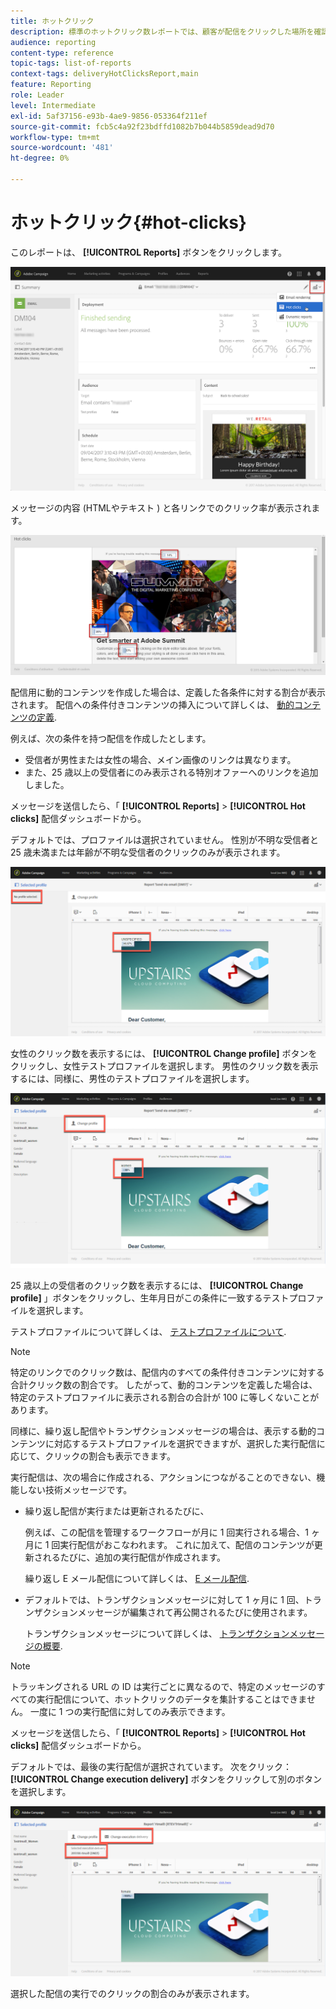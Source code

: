 ```yaml
---
title: ホットクリック
description: 標準のホットクリック数レポートでは、顧客が配信をクリックした場所を確認できます。
audience: reporting
content-type: reference
topic-tags: list-of-reports
context-tags: deliveryHotClicksReport,main
feature: Reporting
role: Leader
level: Intermediate
exl-id: 5af37156-e93b-4ae9-9856-053364f211ef
source-git-commit: fcb5c4a92f23bdffd1082b7b044b5859dead9d70
workflow-type: tm+mt
source-wordcount: '481'
ht-degree: 0%

---
```


# ホットクリック{#hot-clicks}

このレポートは、 **[!UICONTROL Reports]** ボタンをクリックします。

![](assets/delivery_reports_hot-clicks_4.png)

メッセージの内容 (HTMLやテキスト ) と各リンクでのクリック率が表示されます。

![](assets/delivery_reports_10.png)

配信用に動的コンテンツを作成した場合は、定義した各条件に対する割合が表示されます。 配信への条件付きコンテンツの挿入について詳しくは、 [動的コンテンツの定義](../../designing/using/personalization.md#defining-dynamic-content-in-an-email).

例えば、次の条件を持つ配信を作成したとします。

* 受信者が男性または女性の場合、メイン画像のリンクは異なります。
* また、25 歳以上の受信者にのみ表示される特別オファーへのリンクを追加しました。

メッセージを送信したら、「 **[!UICONTROL Reports]** > **[!UICONTROL Hot clicks]** 配信ダッシュボードから。

デフォルトでは、プロファイルは選択されていません。 性別が不明な受信者と 25 歳未満または年齢が不明な受信者のクリックのみが表示されます。

![](assets/delivery_reports_hot-clicks_1.png)

女性のクリック数を表示するには、 **[!UICONTROL Change profile]** ボタンをクリックし、女性テストプロファイルを選択します。 男性のクリック数を表示するには、同様に、男性のテストプロファイルを選択します。

![](assets/delivery_reports_hot-clicks_2.png)

25 歳以上の受信者のクリック数を表示するには、 **[!UICONTROL Change profile]** 」ボタンをクリックし、生年月日がこの条件に一致するテストプロファイルを選択します。

テストプロファイルについて詳しくは、 [テストプロファイルについて](../../audiences/using/managing-test-profiles.md).

>[!NOTE]
>
>特定のリンクでのクリック数は、配信内のすべての条件付きコンテンツに対する合計クリック数の割合です。 したがって、動的コンテンツを定義した場合は、特定のテストプロファイルに表示される割合の合計が 100 に等しくないことがあります。

同様に、繰り返し配信やトランザクションメッセージの場合は、表示する動的コンテンツに対応するテストプロファイルを選択できますが、選択した実行配信に応じて、クリックの割合も表示できます。

実行配信は、次の場合に作成される、アクションにつながることのできない、機能しない技術メッセージです。

* 繰り返し配信が実行または更新されるたびに、

  例えば、この配信を管理するワークフローが月に 1 回実行される場合、1 ヶ月に 1 回実行配信がおこなわれます。 これに加えて、配信のコンテンツが更新されるたびに、追加の実行配信が作成されます。

  繰り返し E メール配信について詳しくは、 [E メール配信](../../automating/using/email-delivery.md).

* デフォルトでは、トランザクションメッセージに対して 1 ヶ月に 1 回、トランザクションメッセージが編集されて再公開されるたびに使用されます。

  トランザクションメッセージについて詳しくは、 [トランザクションメッセージの概要](../../channels/using/getting-started-with-transactional-msg.md).

>[!NOTE]
>
>トラッキングされる URL の ID は実行ごとに異なるので、特定のメッセージのすべての実行配信について、ホットクリックのデータを集計することはできません。 一度に 1 つの実行配信に対してのみ表示できます。

メッセージを送信したら、「 **[!UICONTROL Reports]** > **[!UICONTROL Hot clicks]** 配信ダッシュボードから。

デフォルトでは、最後の実行配信が選択されています。 次をクリック： **[!UICONTROL Change execution delivery]** ボタンをクリックして別のボタンを選択します。

![](assets/delivery_reports_hot-clicks_3.png)

選択した配信の実行でのクリックの割合のみが表示されます。
